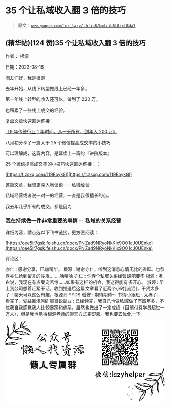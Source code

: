 # 35 个让私域收入翻 3 倍的技巧

> 原文：[`www.yuque.com/for_lazy/thfiu8/bmlrib8t0zxf8da7`](https://www.yuque.com/for_lazy/thfiu8/bmlrib8t0zxf8da7)



## (精华帖)(124 赞)35 个让私域收入翻 3 倍的技巧 

作者： 根源 

日期：2023-08-16 

圈友们好，我是根源 

去年开始，从线下转型做线上已经一年多。 

第一年线上转型的收入还可以，做到了 220 万。 

也积累了一些线上成交的经验。 

复盘文章快速直达练接： 

[《9 年传统行业 1 年时间，从一无所有，到年入 200 万》](https://t.zsxq.com/10nmEr1cA) 

八月初分享了一篇关于 25 个微信提高成交率的小技巧 

可以理解成，这篇内容，是延续上一篇的『进阶版本』 

25 个微信提高成交率的小技巧快速直达练接：： 

[https://t.zsxq.com/119Eoyk8I](https://t.zsxq.com/119Eoyk8I) 

这篇文章，我想更深入地谈谈——私域经营 

私域经营或者说一对一的经营，一直是我很擅长的点。 

我去年几乎所有的成交，都是因为 

### 我在持续做一件非常重要的事情 -- 私域的关系经营 

详细內容，請点选以下飞书链接，更方便阅读： 

[https://oee5lr7gsk.feishu.cn/docx/PNZad9NRyoNkKix9O01cJ0UEnke](https://oee5lr7gsk.feishu.cn/docx/PNZad9NRyoNkKix9O01cJ0UEnke) 

评论区： 

亦仁 : 感谢分享，已加精华。 根源 : 谢谢亦仁，听到这消息心情无比的雀跃。也恭喜亦仁抢到留言的沙发........哈哈哈 亦仁 : 你弄个私域关系经营课吧要不 根源 : 坦白说，我现在有点受宠若惊......如果有这样的机会，我这得能有多开心。 淑婷 : 早上到公司想着赶紧干活，收到推送后这篇文章看了近两个小时[流泪]，干货太多了！聊天可以这么有趣，根源哥 YYDS 暖安 : 期待期待～ 书情小跟班 : 太棒了，看完了，受益匪浅[强] 攀哥说副业 : 已经读完，我自己也做私域做了有四年多，不过我自我感觉我人比较暴躁和佛系，虽然也做出了一定成绩（目前付费学员超过一万人），但是我也觉得根源老师的聊天方式更舒服。我也要去优化一下 

![](img/894d30a529e7c37bcd3392323c99941c.png)  
